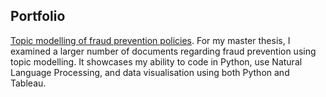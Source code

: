 ## Portfolio

[Topic modelling of fraud prevention policies](./topicmodelling.md).
For my master thesis, I examined a larger number of documents regarding fraud prevention using topic modelling. It showcases my ability to code in Python, use Natural Language Processing, and data visualisation using both Python and Tableau.
